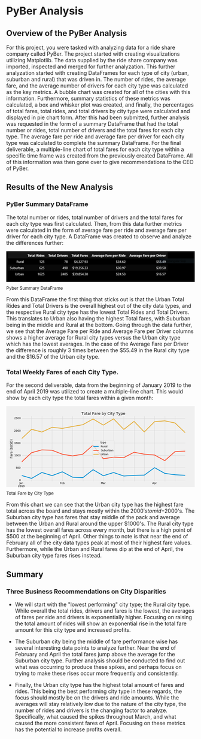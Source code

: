 # PyBer Analysis

## Overview of the PyBer Analysis

For this project, you were tasked with analyzing data for a ride share company called PyBer. The project started with creating visualizations utilizing Matplotlib. The data supplied by the ride share company was imported, inspected and merged for further analyzation. This further analyzation started with creating DataFrames for each type of city (urban, suburban and rural) that was driven in. The number of rides, the average fare, and the average number of drivers for each city type was calculated as the key metrics. A bubble chart was created for all of the cities with this information. Furthermore, summary statistics of these metrics was calculated, a box and whisker plot was created, and finally, the percentages of total fares, total rides, and total drivers by city type were calculated and displayed in pie chart form.
After this had been submitted, further analysis was requested in the form of a summary DataFrame that had the total number or rides, total number of drivers and the total fares for each city type. The average fare per ride and average fare per driver for each city type was calculated to complete the summary DataFrame. For the final deliverable, a multiple-line chart of total fares for each city type within a specific time frame was created from the previously created DataFrame. All of this information was then gone over to give recommendations to the CEO of PyBer.

## Results of the New Analysis

### PyBer Summary DataFrame

The total number or rides, total number of drivers and the total fares for each city type was first calculated. Then, from this data further metrics were calculated in the form of average fare per ride and average fare per driver for each city type.
A DataFrame was created to observe and analyze the differences further:

![Picture of Pyber Summary DataFrame](Resources/pyber_summary_df.png)
<sub>Pyber Summary DataFrame</sub>

From this DataFrame the first thing that sticks out is that the Urban Total Rides and Total Drivers is the overall highest out of the city data types, and the respective Rural city type has the lowest Total Rides and Total Drivers.
This translates to Urban also having the highest Total fares, with Suburban being in the middle and Rural at the bottom.
Going through the data further, we see that the Average Fare per Ride and Average Fare per Driver columns shows a higher average for Rural city types versus the Urban city type which has the lowest averages. In the case of the Average Fare per Driver the difference is roughly 3 times between the $55.49 in the Rural city type and the $16.57 of the Urban city type.

### Total Weekly Fares of each City Type.

For the second deliverable, data from the beginning of January 2019 to the end of April 2019 was utilized to create a multiple-line chart. This would show by each city type the total fares within a given month:

![Picture of Total Weekly Fare by City Type](analysis/PyBer_fare_summary.png)
<sub>Total Fare by City Type</sub>

 From this chart we can see that the Urban city type has the highest fare total across the board and stays mostly within the $2000's to mid-$2000's. The Suburban city type has fares that stay middle of the pack and average between the Urban and Rural around the upper $1000's. The Rural city type has the lowest overall fares across every month, but there is a high point of $500 at the beginning of April. Other things to note is that near the end of February all of the city data types peak at most of their highest fare values. Furthermore, while the Urban and Rural fares dip at the end of April, the Suburban city type fares rises instead.

## Summary

### Three Business Recommendations on City Disparities

- We will start with the "lowest performing" city type; the Rural city type. While overall the total rides, drivers and fares is the lowest, the averages of fares per ride and drivers is exponentially higher. Focusing on raising the total amount of rides will show an exponential rise in the total fare amount for this city type and increased profits.

- The Suburban city being the middle of fare performance wise has several interesting data points to analyze further. Near the end of February and April the total fares jump above the average for the Suburban city type. Further analysis should be conducted to find out what was occurring to produce these spikes, and perhaps focus on trying to make these rises occur more frequently and consistently.

- Finally, the Urban city type has the highest total amount of fares and rides. This being the best performing city type in these regards, the focus should mostly be on the drivers and ride amounts. While the averages will stay relatively low due to the nature of the city type, the number of rides and drivers is the changing factor to analyze. Specifically, what caused the spikes throughout March, and what caused the more consistent fares of April. Focusing on these metrics has the potential to increase profits overall.
